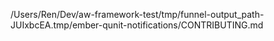 /Users/Ren/Dev/aw-framework-test/tmp/funnel-output_path-JUIxbcEA.tmp/ember-qunit-notifications/CONTRIBUTING.md